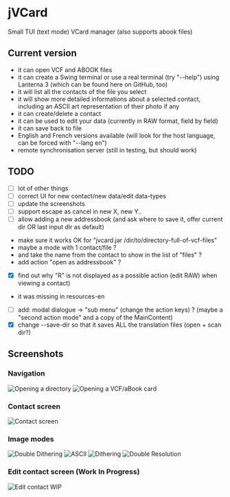 # jVCard
Small TUI (text mode) VCard manager (also supports abook files)

## Current version

- it can open VCF and ABOOK files
- it can create a Swing terminal or use a real terminal (try "--help") using Lanterna 3 (which can be found here on GitHub, too)
- it will list all the contacts of the file you select
- it will show more detailed informations about a selected contact, including an ASCII art representation of their photo if any
- it can create/delete a contact
- it can be used to edit your data (currently in RAW format, field by field)
- it can save back to file
- English and French versions available (will look for the host language, can be forced with "--lang en")
- remote synchronisation server (still in testing, but should work)

## TODO

- [ ] lot of other things
- [ ] correct UI for new contact/new data/edit data-types
- [ ] update the screenshots
- [ ] support escape as cancel in new X, new Y..
- [ ] allow adding a new addressbook (and ask where to save it, offer current dir OR last input dir as default)
- 	make sure it works OK for "jvcard.jar /dir/to/directory-full-of-vcf-files"
- 	maybe a mode with 1 contact/file ?
- 	and take the name from the contact to show in the list of "files" ?
- 	add action "open as addressbook" ?
- [x] find out why "R" is not displayed as a possible action (edit RAW) when viewing a contact)
- 	it was missing in resources-en
- [ ] add: modal dialogue -> "sub menu" (change the action keys) ? (maybe a "second action mode" and a copy of the MainContent)
- [x] change --save-dir so that it saves ALL the translation files (open + scan dir?)

## Screenshots

### Navigation

![Opening a directory](http://nikiroo.be/jvcard/screenshots/open-dir.png)
![Opening a VCF/aBook card](http://nikiroo.be/jvcard/screenshots/open-vcf.png)

### Contact screen

![Contact screen](http://nikiroo.be/jvcard/screenshots/open-contact.png)

### Image modes

![Double Dithering](http://nikiroo.be/jvcard/screenshots/image-dd.png)
![ASCII](http://nikiroo.be/jvcard/screenshots/image-ascii.png)
![Dithering](http://nikiroo.be/jvcard/screenshots/image-dithering.png)
![Double Resolution](http://nikiroo.be/jvcard/screenshots/image-double.png)

### Edit contact screen (Work In Progress)

![Edit contact WIP](http://nikiroo.be/jvcard/screenshots/edit-contact.png)
